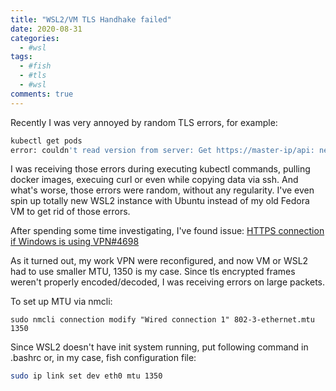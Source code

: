 ```yaml
---
title: "WSL2/VM TLS Handhake failed"
date: 2020-08-31
categories:
  - #wsl
tags:
  - #fish
  - #tls
  - #wsl
comments: true
---
```


Recently I was very annoyed by random TLS errors, for example:

```bash
kubectl get pods
error: couldn't read version from server: Get https://master-ip/api: net/http: TLS handshake timeout
```

I was receiving those errors during executing kubectl commands, pulling docker
images, execuing curl or even while copying data via ssh. And what's worse, those
errors were random, without any regularity. I've even spin up totally new
WSL2 instance with Ubuntu instead of my old Fedora VM to get rid of those errors.

After spending some time investigating, I've found issue:
[HTTPS connection if Windows is using VPN#4698](https://github.com/microsoft/WSL/issues/4698)

As it turned out, my work VPN were reconfigured, and now VM or WSL2 had to use
smaller MTU, 1350 is my case. Since tls encrypted frames weren't properly
encoded/decoded, I was receiving errors on large packets.

To set up MTU via nmcli:
```
sudo nmcli connection modify "Wired connection 1" 802-3-ethernet.mtu 1350
```

Since WSL2 doesn't have init system running, put following command in .bashrc
or, in my case, fish configuration file:

```bash
sudo ip link set dev eth0 mtu 1350
```
